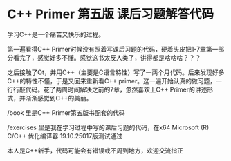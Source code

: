 # C++ Primer 第五版 课后习题解答代码
<p>学习C++是一个痛苦又快乐的过程。<p>
<p>第一遍看得C++ Primer时候没有照着写课后习题的代码，硬着头皮把1-7章第一部分看完了，感觉好多不懂。感觉这书太反人类了，讲得都是啥啥啥？？？<p>
<p>之后接触了Qt，并用C++（主要是C语言特性）写了一两个月代码。后来发现好多C++的特性不懂，于是又回来重新看C++ primer。这一遍开始认真的做习题，一行行敲代码。花了两周时间解决之前的7章，忽然喜欢上C++ Primer的讲述形式，并渐渐感觉到C++的美丽。<p>
<p>/book 里是C++ Primer第五版书配套的代码<p>
<p>/exercises 里是我在学习过程中写的课后习题的代码，在x64 Microsoft (R) C/C++ 优化编译器 19.10.25017版测试通过<p>
<p>本人是C++新手，代码可能会有错误或不周到地方，欢迎交流指正<p>
